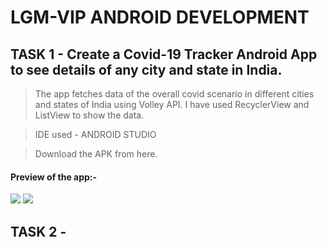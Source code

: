 # LGM-VIP ANDROID DEVELOPMENT
## TASK 1 - Create a Covid-19 Tracker Android App to see details of any city and state in India.

> The app fetches data of the overall covid scenario in different cities and states of India using Volley API. I have used RecyclerView and ListView to show the data.

> IDE used - ANDROID STUDIO

> Download the APK from here.

#### Preview of the app:-
<img src="https://user-images.githubusercontent.com/66427936/137008497-702f5706-ce77-4fa6-aecb-63d58f07d842.png" height="" width=""> <img src="https://user-images.githubusercontent.com/66427936/137008559-34f348d0-fd5a-429f-9a9f-c2d39b6078d4.png" height="" width="">

## TASK 2 - 
